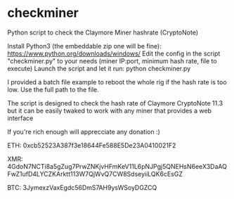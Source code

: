 # checkminer
Python script to check the Claymore Miner hashrate (CryptoNote)

Install Python3 (the embeddable zip one will be fine): https://www.python.org/downloads/windows/
Edit the config in the script "checkminer.py" to your needs (miner IP:port, minimum hash rate, file to execute)
Launch the script and let it run: python checkminer.py

I provided a batch file example to reboot the whole rig if the hash rate is too low. Use the full path to the file.

The script is designed to check the hash rate of Claymore CryptoNote 11.3 but it can be easily twaked to work with any miner that provides a web interface

If you're rich enough will apprecciate any donation :)

ETH: 0xcb52523A387f3e18644Fe588E5De23A0410021F2

XMR: 4GdoN7NCTi8a5gZug7PrwZNKjvHFmKeV11L6pNJPgj5QNEHsN6eeX3DaAQFwZ1ufD4LYCZKArktt113W7QjWvQ7CW8SdseyiiLQK6cEsGZ

BTC: 3JymexzVaxEgdc56DmS7AH9ysWSoyDGZCQ
